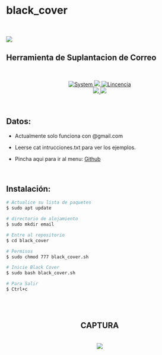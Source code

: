 # black_cover
<BR>
<BR>
<img src="https://i.imgur.com/GgnPDAD.png">
<p align="center">
 
## Herramienta de Suplantacion de Correo
<br>
<p align="center">
<a href=""><img title="System" src="https://img.shields.io/badge/Supported%20OS-Linux-orange?style=for-the-badge&logo=linux"> <img src="https://i.imgur.com/oS4P9zJ.png"> <a href=""><img title="Lincencia" src="https://img.shields.io/badge/License-MIT-brightgreen?style=for-the-badge&logo=">
<br>
<img src="https://i.imgur.com/hIFyaeC.png"> <img src="https://img.shields.io/badge/Python-3.7-yellow?style=for-the-badge&logo=python"></a></a>
</p>
<br>

## Datos:

* Actualmente solo funciona con @gmail.com

* Leerse cat intrucciones.txt para ver los ejemplos.

* Pincha aqui para ir al menu: <a href="https://github.com/oscarsanchezt">Github</a>

<br>


## Instalación: 

```bash
# Actualice su lista de paquetes
$ sudo apt update

# directorio de alojamiento
$ sudo mkdir email

# Entre al repositorio
$ cd black_cover

# Permisos
$ sudo chmod 777 black_cover.sh

# Inicie Black Cover
$ sudo bash black_cover.sh

# Para Salir
$ Ctrl+c
```
<br>

 <br>
 
 <div align='center'>
 
 ## CAPTURA
 <br>
 <img src="https://i.imgur.com/hu93ECs.png">
 </div>
 
